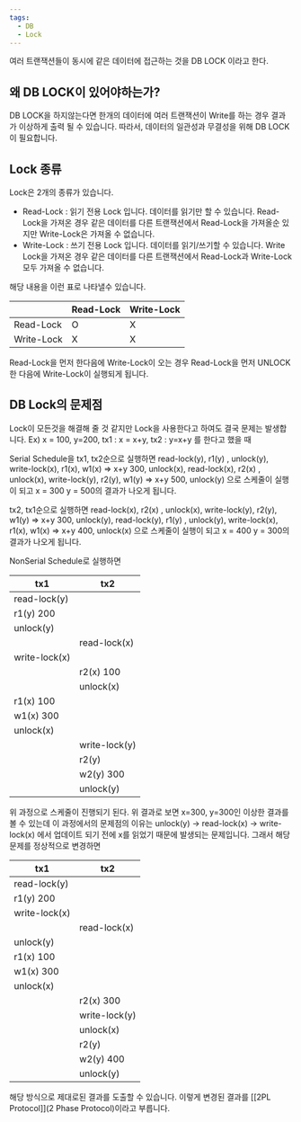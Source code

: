 ```yaml
---
tags:
  - DB
  - Lock
---
```

여러 트랜잭션들이 동시에 같은 데이터에 접근하는 것을 DB LOCK 이라고 한다.

## 왜 DB LOCK이 있어야하는가?
DB LOCK을 하지않는다면 한개의 데이터에 여러 트랜잭션이 Write를 하는 경우 결과가 이상하게 출력 될 수 있습니다.
따라서, 데이터의 일관성과 무결성을 위해 DB LOCK이 필요합니다.

## Lock 종류
Lock은 2개의 종류가 있습니다.

- Read-Lock : 읽기 전용 Lock 입니다.  데이터를 읽기만 할 수 있습니다.
  Read-Lock을 가져온 경우 같은 데이터를 다른 트랜잭션에서 Read-Lock을 가져올순 있지만 Write-Lock은 가져올 수 없습니다.
- Write-Lock : 쓰기 전용 Lock 입니다. 데이터를 읽기/쓰기할 수 있습니다.
  Write Lock을 가져온 경우 같은 데이터를 다른 트랜잭션에서 Read-Lock과 Write-Lock 모두 가져올 수 없습니다.

해당 내용을 이런 표로 나타낼수 있습니다.

|  | Read-Lock | Write-Lock |
| --- | --- | --- |
| Read-Lock | O | X |
| Write-Lock | X | X |

Read-Lock을 먼저 한다음에 Write-Lock이 오는 경우 Read-Lock을 먼저 UNLOCK 한 다음에 Write-Lock이 실행되게 됩니다.

## DB Lock의 문제점
Lock이 모든것을 해결해 줄 것 같지만 Lock을 사용한다고 하여도 결국 문제는 발생합니다.
Ex) x = 100, y=200, tx1 : x = x+y, tx2 : y=x+y 를 한다고 했을 때

Serial Schedule을 tx1, tx2순으로 실행하면
read-lock(y), r1(y) , unlock(y), write-lock(x), r1(x), w1(x) => x+y 300, unlock(x),
read-lock(x), r2(x) , unlock(x), write-lock(y), r2(y), w1(y) => x+y 500, unlock(y)
으로 스케줄이 실행이 되고
x = 300 y = 500의 결과가 나오게 됩니다.

tx2, tx1순으로 실행하면
read-lock(x), r2(x) , unlock(x), write-lock(y), r2(y), w1(y) => x+y 300, unlock(y),
read-lock(y), r1(y) , unlock(y), write-lock(x), r1(x), w1(x) => x+y 400, unlock(x)
으로 스케줄이 실행이 되고
x = 400 y = 300의 결과가 나오게 됩니다.

NonSerial Schedule로 실행하면

| tx1 | tx2 |
| --- | --- |
| read-lock(y) | |
| r1(y) 200 | |
| unlock(y) | |
| |read-lock(x) |
| write-lock(x) | |
| | r2(x) 100 |
| | unlock(x)
| r1(x) 100  | |
| w1(x) 300 |  |
| unlock(x) | |
| | write-lock(y) |
| |r2(y) |
| |w2(y) 300|
| | unlock(y) |

위 과정으로 스케줄이 진행되기 된다. 위 결과로 보면 x=300, y=300인 이상한 결과를 볼 수 있는데
이 과정에서의 문제점의 이유는 unlock(y) -> read-lock(x) -> write-lock(x) 에서 업데이트 되기 전에 x를 읽었기 때문에 발생되는 문제입니다.
그래서 해당문제를 정상적으로 변경하면

| tx1 | tx2 |
| --- | --- |
| read-lock(y) | |
| r1(y) 200 | |
| write-lock(x) | |
| |read-lock(x) |
| unlock(y) | |
| r1(x) 100  | |
| w1(x) 300 |  |
| unlock(x) | |
| |r2(x) 300 |
| | write-lock(y) |
| | unlock(x) |
| |r2(y) |
| |w2(y) 400|
| | unlock(y) |

해당 방식으로 제대로된 결과를 도출할 수 있습니다.
이렇게 변경된 결과를 [[2PL Protocol]](2 Phase Protocol)이라고 부릅니다.